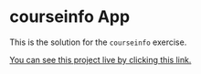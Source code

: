 # courseinfo App

This is the solution for the `courseinfo` exercise.

[You can see this project live by clicking this link.](https://courseinfo-olive.vercel.app/)
